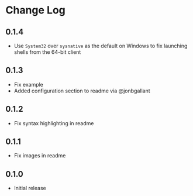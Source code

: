 # Change Log

## 0.1.4
- Use `System32` over `sysnative` as the default on Windows to fix launching shells from the 64-bit client

## 0.1.3
- Fix example
- Added configuration section to readme via @jonbgallant

## 0.1.2
- Fix syntax highlighting in readme

## 0.1.1
- Fix images in readme

## 0.1.0
- Initial release